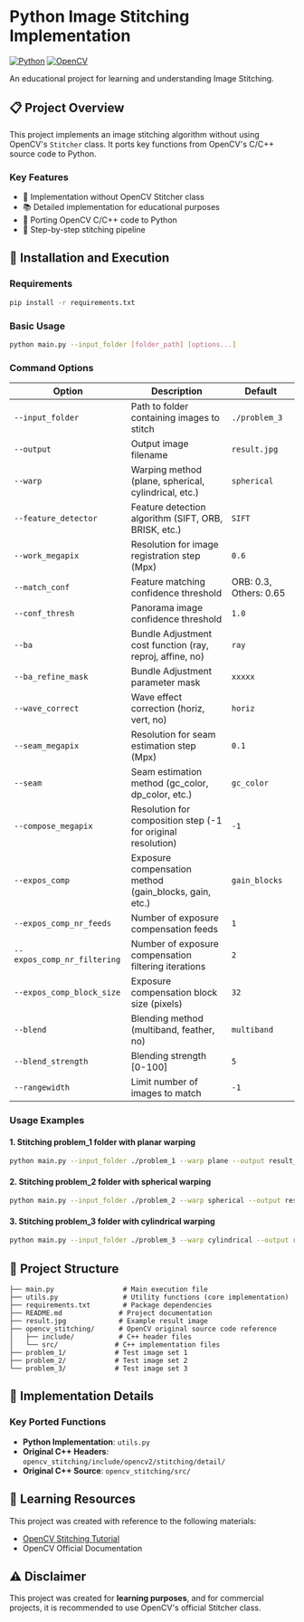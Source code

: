 # Python Image Stitching Implementation

[![Python](https://img.shields.io/badge/Python-3.x-blue.svg)](https://www.python.org/)
[![OpenCV](https://img.shields.io/badge/OpenCV-4.x-green.svg)](https://opencv.org/)

An educational project for learning and understanding Image Stitching.

## 📋 Project Overview

This project implements an image stitching algorithm without using OpenCV's `Stitcher` class. It ports key functions from OpenCV's C/C++ source code to Python.

### Key Features
- 🔧 Implementation without OpenCV Stitcher class
- 📚 Detailed implementation for educational purposes
- 🐍 Porting OpenCV C/C++ code to Python
- 📖 Step-by-step stitching pipeline

## 🚀 Installation and Execution

### Requirements
```bash
pip install -r requirements.txt
```

### Basic Usage
```bash
python main.py --input_folder [folder_path] [options...]
```

### Command Options

| Option | Description | Default |
|------|------|---------|
| `--input_folder` | Path to folder containing images to stitch | `./problem_3` |
| `--output` | Output image filename | `result.jpg` |
| `--warp` | Warping method (plane, spherical, cylindrical, etc.) | `spherical` |
| `--feature_detector` | Feature detection algorithm (SIFT, ORB, BRISK, etc.) | `SIFT` |
| `--work_megapix` | Resolution for image registration step (Mpx) | `0.6` |
| `--match_conf` | Feature matching confidence threshold | ORB: 0.3, Others: 0.65 |
| `--conf_thresh` | Panorama image confidence threshold | `1.0` |
| `--ba` | Bundle Adjustment cost function (ray, reproj, affine, no) | `ray` |
| `--ba_refine_mask` | Bundle Adjustment parameter mask | `xxxxx` |
| `--wave_correct` | Wave effect correction (horiz, vert, no) | `horiz` |
| `--seam_megapix` | Resolution for seam estimation step (Mpx) | `0.1` |
| `--seam` | Seam estimation method (gc_color, dp_color, etc.) | `gc_color` |
| `--compose_megapix` | Resolution for composition step (-1 for original resolution) | `-1` |
| `--expos_comp` | Exposure compensation method (gain_blocks, gain, etc.) | `gain_blocks` |
| `--expos_comp_nr_feeds` | Number of exposure compensation feeds | `1` |
| `--expos_comp_nr_filtering` | Number of exposure compensation filtering iterations | `2` |
| `--expos_comp_block_size` | Exposure compensation block size (pixels) | `32` |
| `--blend` | Blending method (multiband, feather, no) | `multiband` |
| `--blend_strength` | Blending strength [0-100] | `5` |
| `--rangewidth` | Limit number of images to match | `-1` |

### Usage Examples

#### 1. Stitching problem_1 folder with planar warping
```bash
python main.py --input_folder ./problem_1 --warp plane --output result_plane.jpg
```

#### 2. Stitching problem_2 folder with spherical warping
```bash
python main.py --input_folder ./problem_2 --warp spherical --output result_spherical.jpg
```

#### 3. Stitching problem_3 folder with cylindrical warping
```bash
python main.py --input_folder ./problem_3 --warp cylindrical --output result_cylindrical.jpg
```

## 📁 Project Structure

```
├── main.py                 # Main execution file
├── utils.py                # Utility functions (core implementation)
├── requirements.txt        # Package dependencies
├── README.md              # Project documentation
├── result.jpg             # Example result image
├── opencv_stitching/      # OpenCV original source code reference
│   ├── include/           # C++ header files
│   └── src/              # C++ implementation files
├── problem_1/            # Test image set 1
├── problem_2/            # Test image set 2
└── problem_3/            # Test image set 3
```

## 🔧 Implementation Details

### Key Ported Functions
- **Python Implementation**: `utils.py`
- **Original C++ Headers**: `opencv_stitching/include/opencv2/stitching/detail/`
- **Original C++ Source**: `opencv_stitching/src/`

## 📖 Learning Resources

This project was created with reference to the following materials:
- [OpenCV Stitching Tutorial](https://github.com/opencv/opencv/blob/1f674dcdb4ab57aac6883af3a37d6f45307b73af/samples/python/stitching_detailed.py)
- OpenCV Official Documentation

## ⚠️ Disclaimer

This project was created for **learning purposes**, and for commercial projects, it is recommended to use OpenCV's official Stitcher class.



